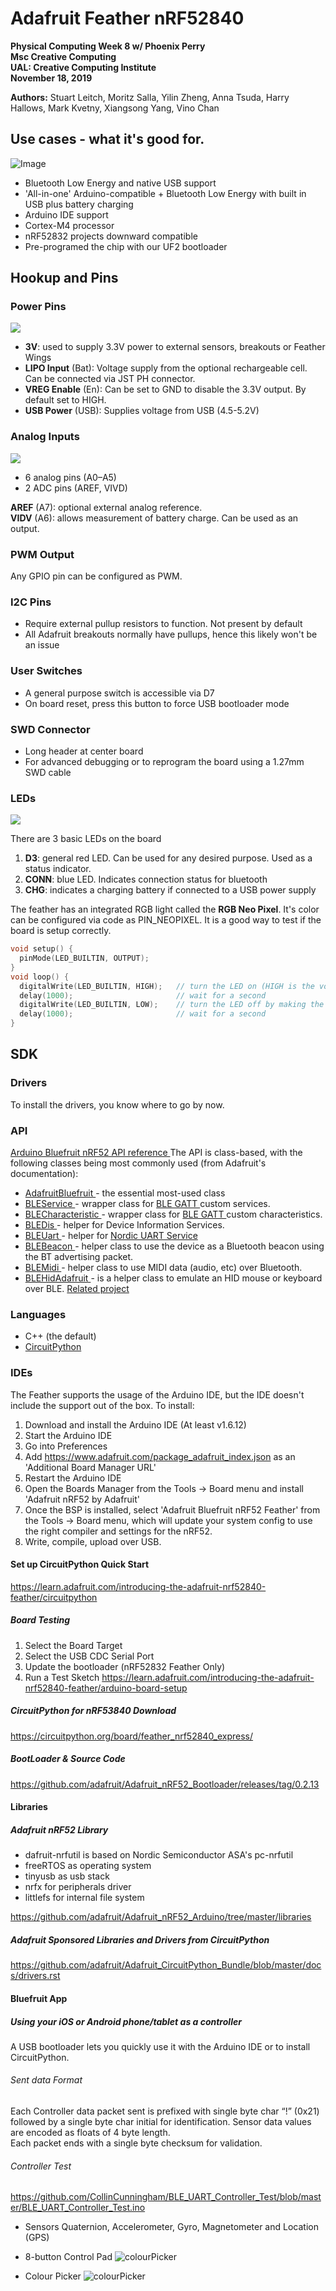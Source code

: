 # Adafruit Feather nRF52840

__Physical Computing Week 8 w/ Phoenix Perry<br>
Msc Creative Computing<br>
UAL: Creative Computing Institute<br>
November 18, 2019__

__Authors:__ Stuart Leitch, Moritz Salla, Yilin Zheng, Anna Tsuda, Harry Hallows, Mark Kvetny, Xiangsong Yang, Vino Chan

## Use cases - what it's good for.

![Image](board.jpg)

- Bluetooth Low Energy and native USB support
- 'All-in-one' Arduino-compatible + Bluetooth Low Energy with built in USB plus battery charging
- Arduino IDE support
- Cortex-M4 processor
- nRF52832 projects downward compatible
- Pre-programed the chip with our UF2 bootloader

## Hookup and Pins

### Power Pins

![](https://tva1.sinaimg.cn/large/006y8mN6gy1g92gbcd57cj31400u0hdu.jpg)

- **3V**: used to supply 3.3V power to external sensors, breakouts or Feather Wings
- **LIPO Input** (Bat): Voltage supply from the optional rechargeable cell. Can be connected via JST PH connector.
- **VREG Enable** (En): Can be set to GND to disable the 3.3V output. By default set to HIGH.
- **USB Power** (USB): Supplies voltage from USB (4.5-5.2V)

### Analog Inputs

![](https://tva1.sinaimg.cn/large/006y8mN6gy1g92gbb6kw8j31400u0hdu.jpg)

- 6 analog pins (A0–A5)
- 2 ADC pins (AREF, VIVD)

**AREF** (A7): optional external analog reference. <br>
**VIDV** (A6): allows measurement of battery charge. Can be used as an output.

### PWM Output

Any GPIO pin can be configured as PWM.

### I2C Pins

- Require external pullup resistors to function. Not present by default
- All Adafruit breakouts normally have pullups, hence this likely won't be an issue

### User Switches

- A general purpose switch is accessible via D7
- On board reset, press this button to force USB bootloader mode

### SWD Connector

- Long header at center board
- For advanced debugging or to reprogram the board using a 1.27mm SWD cable

### LEDs

![](https://tva1.sinaimg.cn/large/006y8mN6gy1g92gba1wbtj31400u0u0x.jpg)

There are 3 basic LEDs on the board

1. **D3**: general red LED. Can be used for any desired purpose. Used as a status indicator.
2. **CONN**: blue LED. Indicates connection status for bluetooth
3. **CHG**: indicates a charging battery if connected to a USB power supply

The feather has an integrated RGB light called the **RGB Neo Pixel**. It's color can be configured via code as PIN_NEOPIXEL. It is a good way to test if the board is setup correctly.

```c++
void setup() {
  pinMode(LED_BUILTIN, OUTPUT);
}
void loop() {
  digitalWrite(LED_BUILTIN, HIGH);   // turn the LED on (HIGH is the voltage level)
  delay(1000);                       // wait for a second
  digitalWrite(LED_BUILTIN, LOW);    // turn the LED off by making the voltage LOW
  delay(1000);                       // wait for a second
}
```

## SDK

### Drivers

To install the drivers, you know where to go by now.

### API

[ Arduino Bluefruit nRF52 API reference ](https://learn.adafruit.com/bluefruit-nrf52-feather-learning-guide/bluefruit-nrf52-api)
The API is class-based, with the following classes being most commonly used (from Adafruit's documentation):

- [ AdafruitBluefruit ](https://learn.adafruit.com/bluefruit-nrf52-feather-learning-guide/adafruitbluefruit) - the essential most-used class
- [ BLEService ](https://learn.adafruit.com/bluefruit-nrf52-feather-learning-guide/bleservice) - wrapper class for [ BLE GATT ](https://learn.adafruit.com/introduction-to-bluetooth-low-energy/gatt) custom services.
- [ BLECharacteristic ](https://learn.adafruit.com/bluefruit-nrf52-feather-learning-guide/blecharacteristic) - wrapper class for [ BLE GATT ](https://learn.adafruit.com/introduction-to-bluetooth-low-energy/gatt) custom characteristics.
- [ BLEDis ](https://learn.adafruit.com/bluefruit-nrf52-feather-learning-guide/bledis) - helper for Device Information Services.
- [ BLEUart ](https://learn.adafruit.com/bluefruit-nrf52-feather-learning-guide/bleuart) - helper for [ Nordic UART Service ](https://infocenter.nordicsemi.com/index.jsp?topic=%2Fcom.nordic.infocenter.sdk5.v15.2.0%2Fgroup__ble__nus.html)
- [ BLEBeacon ](https://learn.adafruit.com/bluefruit-nrf52-feather-learning-guide/blebeacon) - helper class to use the device as a Bluetooth beacon using the BT advertising packet.
- [ BLEMidi ](https://learn.adafruit.com/bluefruit-nrf52-feather-learning-guide/blemidi) - helper class to use MIDI data (audio, etc) over Bluetooth.
- [ BLEHidAdafruit ](https://learn.adafruit.com/bluefruit-nrf52-feather-learning-guide/blehidadafruit) - is a helper class to emulate an HID mouse or keyboard over BLE. [ Related project ](https://learn.adafruit.com/circuitpython-essentials/circuitpython-hid-keyboard-and-mouse)

### Languages

- C++ (the default)
- [CircuitPython](https://circuitpython.org/)

### IDEs

The Feather supports the usage of the Arduino IDE, but the IDE doesn't include the support out of the box. To install:

1. Download and install the Arduino IDE (At least v1.6.12)
2. Start the Arduino IDE
3. Go into Preferences
4. Add https://www.adafruit.com/package_adafruit_index.json as an 'Additional Board Manager URL'
5. Restart the Arduino IDE
6. Open the Boards Manager from the Tools -> Board menu and install 'Adafruit nRF52 by Adafruit'
7. Once the BSP is installed, select 'Adafruit Bluefruit nRF52 Feather' from the Tools -> Board menu, which will update your system config to use the right compiler and settings for the nRF52.
8. Write, compile, upload over USB.

#### Set up CircuitPython Quick Start

https://learn.adafruit.com/introducing-the-adafruit-nrf52840-feather/circuitpython

##### Board Testing

1. Select the Board Target
2. Select the USB CDC Serial Port
3. Update the bootloader (nRF52832 Feather Only)
4. Run a Test Sketch
   https://learn.adafruit.com/introducing-the-adafruit-nrf52840-feather/arduino-board-setup

##### CircuitPython for nRF53840 Download

https://circuitpython.org/board/feather_nrf52840_express/

##### BootLoader & Source Code

https://github.com/adafruit/Adafruit_nRF52_Bootloader/releases/tag/0.2.13

#### Libraries

##### Adafruit nRF52 Library

- dafruit-nrfutil is based on Nordic Semiconductor ASA's pc-nrfutil
- freeRTOS as operating system
- tinyusb as usb stack
- nrfx for peripherals driver
- littlefs for internal file system

https://github.com/adafruit/Adafruit_nRF52_Arduino/tree/master/libraries

##### Adafruit Sponsored Libraries and Drivers from CircuitPython

https://github.com/adafruit/Adafruit_CircuitPython_Bundle/blob/master/docs/drivers.rst

#### Bluefruit App

##### Using your iOS or Android phone/tablet as a controller

A USB bootloader lets you quickly use it with the Arduino IDE or to install CircuitPython.

###### Sent data Format

Each Controller data packet sent is prefixed with single byte char “!” (0x21) followed by a single byte char initial for identification.
Sensor data values are encoded as floats of 4 byte length.  
Each packet ends with a single byte checksum for validation.

###### Controller Test

https://github.com/CollinCunningham/BLE_UART_Controller_Test/blob/master/BLE_UART_Controller_Test.ino

- Sensors
  Quaternion, Accelerometer, Gyro, Magnetometer and Location (GPS)

- 8-button Control Pad
  ![colourPicker](projects_IMG_2694.jpg)

- Colour Picker
  ![colourPicker](projects_ColorPicker.jpg)

